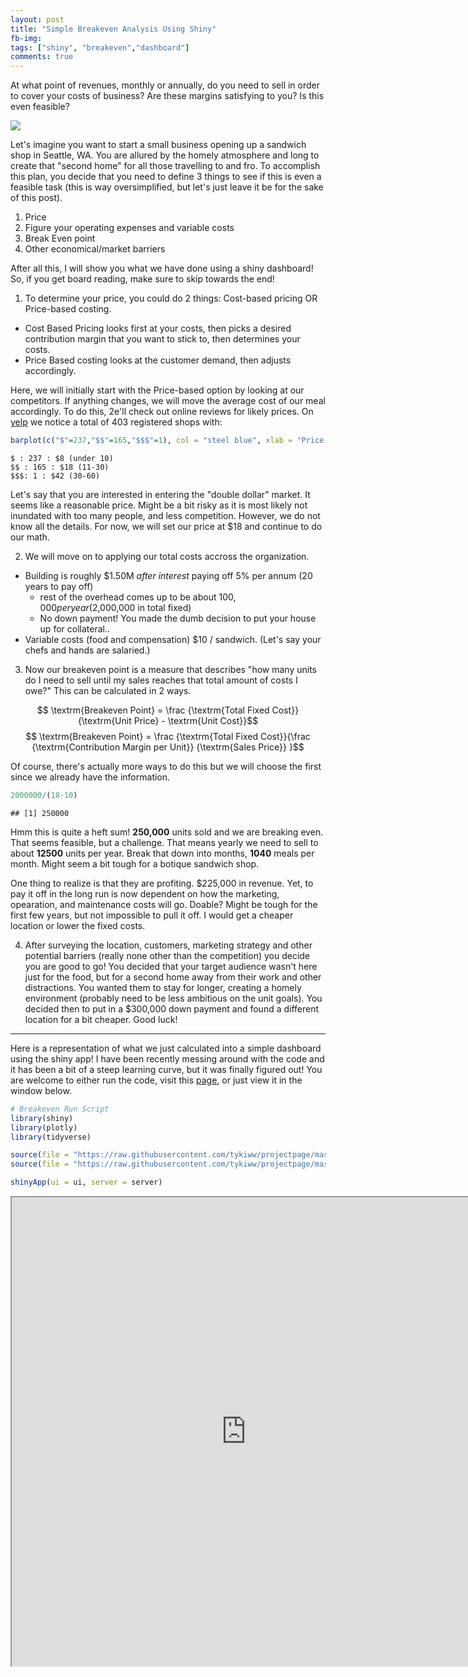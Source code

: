 ```yaml
---
layout: post
title: "Simple Breakeven Analysis Using Shiny"
fb-img: 
tags: ["shiny", "breakeven","dashboard"]
comments: true
---
```


At what point of revenues, monthly or annually, do you need to sell in order to cover your costs of business? Are these margins satisfying to you? Is this even feasible? 

![](https://s3.amazonaws.com/lowres.cartoonstock.com/food-drink-sandwich-nutritional_diet-brown_bread-sandwich_bar-sandwich_selection-tcln3_low.jpg)

Let's imagine you want to start a small business opening up a sandwich shop in Seattle, WA. You are allured by the homely atmosphere and long to create that "second home" for all those travelling to and fro. To accomplish this plan, you decide that you need to define 3 things to see if this is even a feasible task (this is way oversimplified, but let's just leave it be for the sake of this post).

  1. Price
  2. Figure your operating expenses and variable costs
  3. Break Even point
  4. Other economical/market barriers
  
After all this, I will show you what we have done using a shiny dashboard! So, if you get board reading, make sure to skip towards the end!

1. To determine your price, you could do 2 things: Cost-based pricing OR Price-based costing. 

  - Cost Based Pricing looks first at your costs, then picks a desired contribution margin that you want to stick to, then determines your costs.
  - Price Based costing looks at the customer demand, then adjusts accordingly.
  
Here, we will initially start with the Price-based option by looking at our competitors. If anything changes, we will move the average cost of our meal accordingly. To do this, 2e'll check out online reviews for likely prices. On [yelp](https://goo.gl/JkTzrL) we notice a total of 403 registered shops with:

```r
barplot(c("$"=237,"$$"=165,"$$$"=1), col = "steel blue", xlab = "Price Range", ylab = "# Stores", main = "Yelp Sandwich Shop Market Estimation")
```

    $ : 237 : $8 (under 10)
    $$ : 165 : $18 (11-30)
    $$$: 1 : $42 (30-60)

Let's say that you are interested in entering the "double dollar" market. It seems like a reasonable price. Might be a bit risky as it is most likely not inundated with too many people, and less competition. However, we do not know all the details. For now, we will set our price at $18 and continue to do our math.

2. We will move on to applying our total costs accross the organization. 

  - Building is roughly $1.50M _after interest_ paying off 5% per annum (20 years to pay off)
    - rest of the overhead comes up to be about $100,000 per year ($2,000,000 in total fixed)
    - No down payment! You made the dumb decision to put your house up for collateral..
  - Variable costs (food and compensation) $10 / sandwich. (Let's say your chefs and hands are salaried.)

3. Now our breakeven point is a measure that describes "how many units do I need to sell until my sales reaches that total amount of costs I owe?" This can be calculated in 2 ways.


$$ \textrm{Breakeven Point} =  \frac {\textrm{Total Fixed Cost}} {\textrm{Unit Price} - \textrm{Unit Cost}}$$
  $$ \textrm{Breakeven Point} =  \frac {\textrm{Total Fixed Cost}}{\frac {\textrm{Contribution Margin per Unit}} {\textrm{Sales Price}} }$$

Of course, there's actually more ways to do this but we will choose the first since we already have the information. 

```r
2000000/(18-10)
```

    ## [1] 250000

Hmm this is quite a heft sum! **250,000** units sold and we are breaking even. That seems feasible, but a challenge. That means yearly we need to sell to about **12500** units per year. Break that down into months, **1040** meals per month. Might seem a bit tough for a botique sandwich shop.

One thing to realize is that they are profiting. $225,000 in revenue. Yet, to pay it off in the long run is now dependent on how the marketing, opearation, and maintenance costs will go. Doable? Might be tough for the first few years, but not impossible to pull it off. I would get a cheaper location or lower the fixed costs.

4. After surveying the location, customers, marketing strategy and other potential barriers (really none other than the competition) you decide you are good to go! You decided that your target audience wasn't here just for the food, but for a second home away from their work and other distractions. You wanted them to stay for longer, creating a homely environment (probably need to be less ambitious on the unit goals). You decided then to put in a $300,000 down payment and found a different location for a bit cheaper. Good luck!

<hr>

Here is a representation of what we just calculated into a simple dashboard using the shiny app! I have been recently messing around with the code and it has been a bit of a steep learning curve, but it was finally figured out! You are welcome to either run the code, visit this [page](https://inform-analytics.shinyapps.io/breakeven/), or just view it in the window below.

```r
# Breakeven Run Script
library(shiny)
library(plotly)
library(tidyverse)

source(file = "https://raw.githubusercontent.com/tykiww/projectpage/master/Shiny/BreakEven%20Server.R")
source(file = "https://raw.githubusercontent.com/tykiww/projectpage/master/Shiny/BreakEven%20UI.R")

shinyApp(ui = ui, server = server)
```
<iframe src="https://inform-analytics.shinyapps.io/breakeven/" style="width:750px; height: 750px;">
<embed src="https://inform-analytics.shinyapps.io/breakeven/" style="width:750px; height: 750px;">

If you look carefully, our calculations for this example exceed the dimension of the plot. However, you are welcome to play around with it using different numbers! It's a bit of a fun project that was created on the side. Later, we'll be working on how to actually create these dashboards, but that won't be for a little while. 

Visualization is important. Being able to see your calculations will become an integral part of the transforming world. Putting up graphs is one way of doing this, creating interactive plots is another. Why don't we just merge the two and create an interactive dashboard for everyone to use?

Hope you enjoyed.
